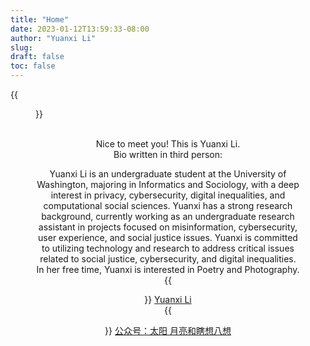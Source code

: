 ```yaml
---
title: "Home"
date: 2023-01-12T13:59:33-08:00
author: "Yuanxi Li"
slug:
draft: false
toc: false
---
```


{{<figure src="/files/sunset.jpg">}}
<br />
<br />
<div align="center">
Nice to meet you! This is Yuanxi Li.
<br />
Bio written in third person:

Yuanxi Li is an undergraduate student at the University of Washington, majoring in Informatics and Sociology, with a deep interest in privacy, cybersecurity, digital inequalities, and computational social sciences. Yuanxi has a strong research background, currently working as an undergraduate research assistant in projects focused on misinformation, cybersecurity, user experience, and social justice issues. Yuanxi is committed to utilizing technology and research to address critical issues related to social justice, cybersecurity, and digital inequalities. In her free time, Yuanxi is interested in Poetry and Photography.
<br />
{{<figure src="/files/linkedin.png">}} <a href=https://www.linkedin.com/in/yuanxi-li-614370293>Yuanxi Li</a><br />
{{<figure src="/files/wx.png">}} <a href=https://mp.weixin.qq.com/s/XBrGu85AZQpTnPfz1sEu8Q>公众号：太阳 月亮和瞎想八想</a><br>
	<br />
</div>